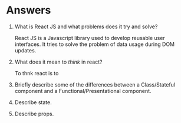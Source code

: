 # Answers

1.  What is React JS and what problems does it try and solve?
        
    React JS is a Javascript library used to develop reusable user interfaces. It tries to solve the problem of data usage during DOM updates. 

1.  What does it mean to _think_ in react? 

    To thnk react is to 

1.  Briefly describe some of the differences between a Class/Stateful component and a Functional/Presentational component.

1.  Describe state.

1.  Describe props.
